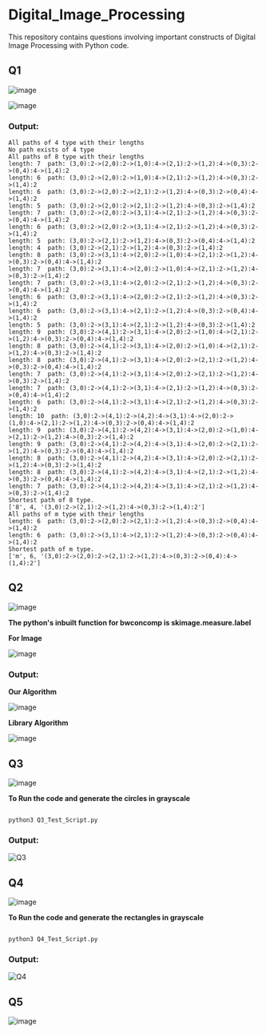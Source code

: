 # Digital_Image_Processing
This repository contains questions involving important constructs of Digital Image Processing with Python code.

## Q1

![image](https://github.com/shubham11941140/Digital_Image_Processing/assets/63910248/a8434e61-1952-415b-b6dc-68f80ed12739)

![image](https://github.com/shubham11941140/Digital_Image_Processing/assets/63910248/f2843534-da04-4a82-95b7-b5eba8e3417d)

### Output:
```
All paths of 4 type with their lengths
No path exists of 4 type
All paths of 8 type with their lengths
length: 7  path: (3,0):2->(2,0):2->(1,0):4->(2,1):2->(1,2):4->(0,3):2->(0,4):4->(1,4):2
length: 6  path: (3,0):2->(2,0):2->(1,0):4->(2,1):2->(1,2):4->(0,3):2->(1,4):2
length: 6  path: (3,0):2->(2,0):2->(2,1):2->(1,2):4->(0,3):2->(0,4):4->(1,4):2
length: 5  path: (3,0):2->(2,0):2->(2,1):2->(1,2):4->(0,3):2->(1,4):2
length: 7  path: (3,0):2->(2,0):2->(3,1):4->(2,1):2->(1,2):4->(0,3):2->(0,4):4->(1,4):2
length: 6  path: (3,0):2->(2,0):2->(3,1):4->(2,1):2->(1,2):4->(0,3):2->(1,4):2
length: 5  path: (3,0):2->(2,1):2->(1,2):4->(0,3):2->(0,4):4->(1,4):2
length: 4  path: (3,0):2->(2,1):2->(1,2):4->(0,3):2->(1,4):2
length: 8  path: (3,0):2->(3,1):4->(2,0):2->(1,0):4->(2,1):2->(1,2):4->(0,3):2->(0,4):4->(1,4):2
length: 7  path: (3,0):2->(3,1):4->(2,0):2->(1,0):4->(2,1):2->(1,2):4->(0,3):2->(1,4):2
length: 7  path: (3,0):2->(3,1):4->(2,0):2->(2,1):2->(1,2):4->(0,3):2->(0,4):4->(1,4):2
length: 6  path: (3,0):2->(3,1):4->(2,0):2->(2,1):2->(1,2):4->(0,3):2->(1,4):2
length: 6  path: (3,0):2->(3,1):4->(2,1):2->(1,2):4->(0,3):2->(0,4):4->(1,4):2
length: 5  path: (3,0):2->(3,1):4->(2,1):2->(1,2):4->(0,3):2->(1,4):2
length: 9  path: (3,0):2->(4,1):2->(3,1):4->(2,0):2->(1,0):4->(2,1):2->(1,2):4->(0,3):2->(0,4):4->(1,4):2
length: 8  path: (3,0):2->(4,1):2->(3,1):4->(2,0):2->(1,0):4->(2,1):2->(1,2):4->(0,3):2->(1,4):2
length: 8  path: (3,0):2->(4,1):2->(3,1):4->(2,0):2->(2,1):2->(1,2):4->(0,3):2->(0,4):4->(1,4):2
length: 7  path: (3,0):2->(4,1):2->(3,1):4->(2,0):2->(2,1):2->(1,2):4->(0,3):2->(1,4):2
length: 7  path: (3,0):2->(4,1):2->(3,1):4->(2,1):2->(1,2):4->(0,3):2->(0,4):4->(1,4):2
length: 6  path: (3,0):2->(4,1):2->(3,1):4->(2,1):2->(1,2):4->(0,3):2->(1,4):2
length: 10  path: (3,0):2->(4,1):2->(4,2):4->(3,1):4->(2,0):2->(1,0):4->(2,1):2->(1,2):4->(0,3):2->(0,4):4->(1,4):2
length: 9  path: (3,0):2->(4,1):2->(4,2):4->(3,1):4->(2,0):2->(1,0):4->(2,1):2->(1,2):4->(0,3):2->(1,4):2
length: 9  path: (3,0):2->(4,1):2->(4,2):4->(3,1):4->(2,0):2->(2,1):2->(1,2):4->(0,3):2->(0,4):4->(1,4):2
length: 8  path: (3,0):2->(4,1):2->(4,2):4->(3,1):4->(2,0):2->(2,1):2->(1,2):4->(0,3):2->(1,4):2
length: 8  path: (3,0):2->(4,1):2->(4,2):4->(3,1):4->(2,1):2->(1,2):4->(0,3):2->(0,4):4->(1,4):2
length: 7  path: (3,0):2->(4,1):2->(4,2):4->(3,1):4->(2,1):2->(1,2):4->(0,3):2->(1,4):2
Shortest path of 8 type.
['8', 4, '(3,0):2->(2,1):2->(1,2):4->(0,3):2->(1,4):2']
All paths of m type with their lengths
length: 6  path: (3,0):2->(2,0):2->(2,1):2->(1,2):4->(0,3):2->(0,4):4->(1,4):2
length: 6  path: (3,0):2->(3,1):4->(2,1):2->(1,2):4->(0,3):2->(0,4):4->(1,4):2
Shortest path of m type.
['m', 6, '(3,0):2->(2,0):2->(2,1):2->(1,2):4->(0,3):2->(0,4):4->(1,4):2']

```

## Q2

![image](https://github.com/shubham11941140/Digital_Image_Processing/assets/63910248/8c970f91-388f-493e-bd25-f12779bdc69b)

**The python's inbuilt function for bwconcomp is skimage.measure.label**

**For Image**

![image](https://github.com/shubham11941140/Digital_Image_Processing/assets/63910248/e8e333e8-caed-4809-96a9-428999503815)

### Output:

**Our Algorithm**

![image](https://github.com/shubham11941140/Digital_Image_Processing/assets/63910248/ef4043a0-72a2-459f-a019-5ccf5e8dfcf5)

**Library Algorithm**

![image](https://github.com/shubham11941140/Digital_Image_Processing/assets/63910248/b4eab3b9-8e46-489a-8f0a-8792633c4777)


## Q3

![image](https://github.com/shubham11941140/Digital_Image_Processing/assets/63910248/28b6a68f-2fcd-4b8e-ab2d-0b1c38145a54)

**To Run the code and generate the circles in grayscale**

```

python3 Q3_Test_Script.py

```

### Output:

![Q3](https://github.com/shubham11941140/Digital_Image_Processing/assets/63910248/fb549788-9794-4a04-a3ee-7edc5c329437)


## Q4

![image](https://github.com/shubham11941140/Digital_Image_Processing/assets/63910248/7492d63c-e01b-4c6c-908c-441bd0546ca7)

**To Run the code and generate the rectangles in grayscale**

```

python3 Q4_Test_Script.py

```

### Output:

![Q4](https://github.com/shubham11941140/Digital_Image_Processing/assets/63910248/b1f5edd5-c7fa-4212-acdf-6eb5251e2039)


## Q5

![image](https://github.com/shubham11941140/Digital_Image_Processing/assets/63910248/8b68bb81-6ad5-4c67-adc1-0802f71996ce)


